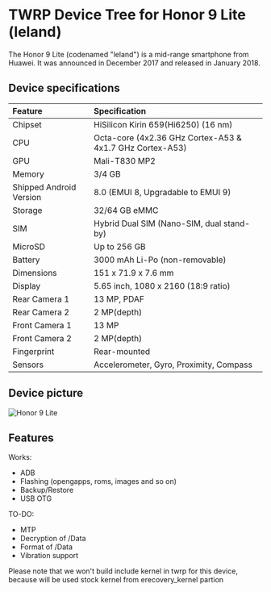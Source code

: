 # TWRP Device Tree for Honor 9 Lite (leland)

The Honor 9 Lite (codenamed "leland") is a mid-range smartphone from Huawei. It was announced in December 2017 and released in January 2018.

## Device specifications

| Feature                 | Specification                                                   |
| :---------------------- | :---------------------------------------------------------------|
| Chipset                 | HiSilicon Kirin 659(Hi6250) (16 nm)                             |
| CPU                     | Octa-core (4x2.36 GHz Cortex-A53 & 4x1.7 GHz Cortex-A53)        |
| GPU                     | Mali-T830 MP2                                                   |
| Memory                  | 3/4 GB                                                          |
| Shipped Android Version | 8.0 (EMUI 8, Upgradable to EMUI 9)                              |
| Storage                 | 32/64 GB eMMC                                                   |
| SIM                     | Hybrid Dual SIM (Nano-SIM, dual stand-by)                       |
| MicroSD                 | Up to 256 GB                                                    |
| Battery                 | 3000 mAh Li-Po (non-removable)                                  |
| Dimensions              | 151 x 71.9 x 7.6 mm                                             |
| Display                 | 5.65 inch, 1080 x 2160 (18:9 ratio)                             |
| Rear Camera 1           | 13 MP, PDAF                                                     |
| Rear Camera 2           | 2 MP(depth)                                                     |
| Front Camera 1          | 13 MP                                                           |
| Front Camera 2          | 2 MP(depth)                                                     |
| Fingerprint             | Rear-mounted                                                    |
| Sensors                 | Accelerometer, Gyro, Proximity, Compass                         |

## Device picture

![Honor 9 Lite](https://www.ixbt.com/img/00/02/06/06/images/h9l-2.jpg)

## Features

Works:

- ADB
- Flashing (opengapps, roms, images and so on)
- Backup/Restore
- USB OTG

TO-DO:

- MTP
- Decryption of /Data
- Format of /Data
- Vibration support

Please note that we won't build include kernel in twrp for this device, because will be used stock kernel from erecovery_kernel partion
